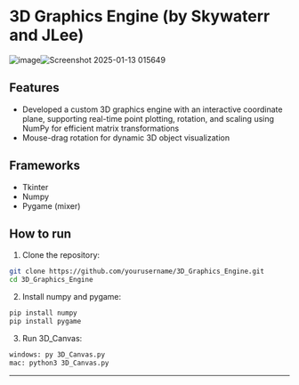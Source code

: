 # 3D Graphics Engine (by Skywaterr and JLee)

![image](https://github.com/user-attachments/assets/aa901a6d-28a5-4884-b7cc-c2a5e4132b45)![Screenshot 2025-01-13 015649](https://github.com/user-attachments/assets/64d7ddb9-d5d0-4618-b03e-0e8a82e90cae)

## Features
- Developed a custom 3D graphics engine with an interactive coordinate plane, supporting real-time point
plotting, rotation, and scaling using NumPy for efficient matrix transformations
- Mouse-drag rotation for dynamic 3D object visualization


## Frameworks

- Tkinter
- Numpy
- Pygame (mixer)

## How to run

1. Clone the repository:
```bash
git clone https://github.com/yourusername/3D_Graphics_Engine.git
cd 3D_Graphics_Engine
```

2. Install numpy and pygame:
```bash
pip install numpy
pip install pygame
```

3. Run 3D_Canvas:
```bash
windows: py 3D_Canvas.py
mac: python3 3D_Canvas.py
```

---
